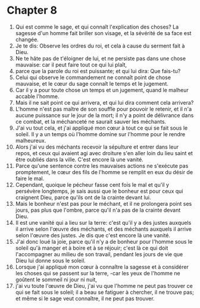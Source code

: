 # Chapter 8

1. Qui est comme le sage, et qui connaît l'explication des choses? La sagesse d'un homme fait briller son visage, et la sévérité de sa face est changée.
2. Je te dis: Observe les ordres du roi, et cela à cause du serment fait à Dieu.
3. Ne te hâte pas de t'éloigner de lui, et ne persiste pas dans une chose mauvaise: car il peut faire tout ce qui lui plaît,
4. parce que la parole du roi est puissante; et qui lui dira: Que fais-tu?
5. Celui qui observe le commandement ne connaît point de chose mauvaise, et le cœur du sage connaît le temps et le jugement.
6. Car il y a pour toute chose un temps et un jugement, quand le malheur accable l'homme.
7. Mais il ne sait point ce qui arrivera, et qui lui dira comment cela arrivera?
8. L'homme n'est pas maître de son souffle pour pouvoir le retenir, et il n'a aucune puissance sur le jour de la mort; il n'y a point de délivrance dans ce combat, et la méchanceté ne saurait sauver les méchants.
9. J'ai vu tout cela, et j'ai appliqué mon cœur à tout ce qui se fait sous le soleil. Il y a un temps où l'homme domine sur l'homme pour le rendre malheureux.
10. Alors j'ai vu des méchants recevoir la sépulture et entrer dans leur repos, et ceux qui avaient agi avec droiture s'en aller loin du lieu saint et être oubliés dans la ville. C'est encore là une vanité.
11. Parce qu'une sentence contre les mauvaises actions ne s'exécute pas promptement, le cœur des fils de l'homme se remplit en eux du désir de faire le mal.
12. Cependant, quoique le pécheur fasse cent fois le mal et qu'il y persévère longtemps, je sais aussi que le bonheur est pour ceux qui craignent Dieu, parce qu'ils ont de la crainte devant lui.
13. Mais le bonheur n'est pas pour le méchant, et il ne prolongera point ses jours, pas plus que l'ombre, parce qu'il n'a pas de la crainte devant Dieu.
14. Il est une vanité qui a lieu sur la terre: c'est qu'il y a des justes auxquels il arrive selon l'œuvre des méchants, et des méchants auxquels il arrive selon l'œuvre des justes. Je dis que c'est encore là une vanité.
15. J'ai donc loué la joie, parce qu'il n'y a de bonheur pour l'homme sous le soleil qu'à manger et à boire et à se réjouir; c'est là ce qui doit l'accompagner au milieu de son travail, pendant les jours de vie que Dieu lui donne sous le soleil.
16. Lorsque j'ai appliqué mon cœur à connaître la sagesse et à considérer les choses qui se passent sur la terre, -car les yeux de l'homme ne goûtent le sommeil ni jour ni nuit,
17. j'ai vu toute l'œuvre de Dieu, j'ai vu que l'homme ne peut pas trouver ce qui se fait sous le soleil; il a beau se fatiguer à chercher, il ne trouve pas; et même si le sage veut connaître, il ne peut pas trouver.

